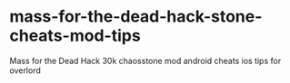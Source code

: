# mass-for-the-dead-hack-stone-cheats-mod-tips
Mass for the Dead Hack 30k chaosstone mod android cheats ios tips for overlord
